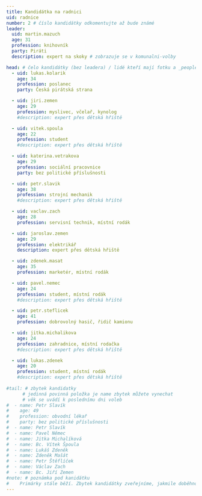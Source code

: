 ```yaml
---
title: Kandidátka na radnici
uid: radnice
number: 2 # číslo kandidátky odkomentujte až bude známé
leader:
  uid: martin.mazuch
  age: 31
  profession: knihovník
  party: Piráti
  description: expert na skoky # zobrazuje se v komunalni-volby

head: # čelo kandidátky (bez leadera) / lidé kteří mají fotku a _people/jmeno.md
  - uid: lukas.kolarik
    age: 34
    profession: poslanec
    party: Česká pirátská strana

  - uid: jiri.zemen
    age: 29
    profession: myslivec, včelař, kynolog
    #description: expert přes dětská hřiště

  - uid: vitek.spoula
    age: 22
    profession: student
    #description: expert přes dětská hřiště

  - uid: katerina.vetrakova
    age: 29
    profession: sociální pracovnice
    party: bez politické příslušnosti

  - uid: petr.slavik
    age: 38
    profession: strojní mechanik
    #description: expert přes dětská hřiště

  - uid: vaclav.zach
    age: 28
    profession: servisní technik, místní rodák

  - uid: jaroslav.zemen
    age: 29
    profession: elektrikář
    description: expert přes dětská hřiště

  - uid: zdenek.masat
    age: 35
    profession: marketér, místní rodák

  - uid: pavel.nemec
    age: 24
    profession: student, místní rodák
    #description: expert přes dětská hřiště

  - uid: petr.steflicek
    age: 41
    profession: dobrovolný hasič, řidič kamionu

  - uid: jitka.michalikova
    age: 24
    profession: zahradnice, místní rodačka
    #description: expert přes dětská hřiště

  - uid: lukas.zdenek
    age: 20
    profession: student, místní rodák
    #description: expert přes dětská hřiště
    
#tail: # zbytek kandidatky
      # jedinná povinná položka je name zbytek můžete vynechat
      # věk se uvádí k poslednímu dni voleb
#  - name: Petr Slavík
#    age: 49
#    profession: obvodní lékař
#    party: bez politické příslušnosti
#  - name: Petr Slavík
#  - name: Pavel Němec
#  - name: Jitka Michalíková
#  - name: Bc. Vítek Špoula
#  - name: Lukáš Zdeněk
#  - name: Zdeněk Mašát
#  - name: Petr Štěflíček
#  - name: Václav Zach
#  - name: Bc. Jiří Zemen
#note: # poznámka pod kanidátku
#    Primárky stále běží. Zbytek kandidátky zveřejníme, jakmile doběhnou.
---
```


